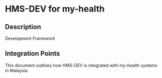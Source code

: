 # HMS-DEV for my-health

## Description

Development Framework

## Integration Points

This document outlines how HMS-DEV is integrated with my-health systems in Malaysia.
